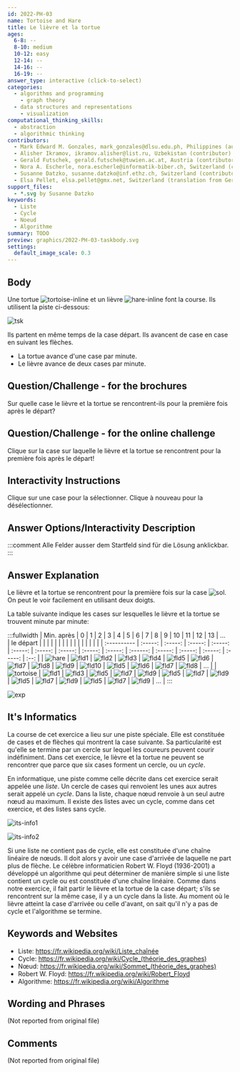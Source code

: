 ```yaml
---
id: 2022-PH-03
name: Tortoise and Hare
title: Le lièvre et la tortue
ages:
  6-8: --
  8-10: medium
  10-12: easy
  12-14: --
  14-16: --
  16-19: --
answer_type: interactive (click-to-select)
categories:
  - algorithms and programming
    - graph theory
  - data structures and representations
    - visualization
computational_thinking_skills:
  - abstraction
  - algorithmic thinking
contributors:
  - Mark Edward M. Gonzales, mark_gonzales@dlsu.edu.ph, Philippines (author)
  - Alisher Ikramov, ikramov.alisher@list.ru, Uzbekistan (contributor)
  - Gerald Futschek, gerald.futschek@tuwien.ac.at, Austria (contributor, translation from English into German)
  - Nora A. Escherle, nora.escherle@informatik-biber.ch, Switzerland (contributor)
  - Susanne Datzko, susanne.datzko@inf.ethz.ch, Switzerland (contributor, graphics)
  - Elsa Pellet, elsa.pellet@gmx.net, Switzerland (translation from German into French)
support_files:
  - *.svg by Susanne Datzko
keywords:
  - Liste
  - Cycle
  - Noeud
  - Algorithme
summary: TODO
preview: graphics/2022-PH-03-taskbody.svg
settings:
  default_image_scale: 0.3
---
```


[tsk]: graphics/2022-PH-03-taskbody.svg "Tortue, lièvre et piste"
[exp]: graphics/2022-PH-03-explanation.svg "Explication"
[fld1]: graphics/2022-PH-03-field01.svg "Case 1"
[fld2]: graphics/2022-PH-03-field02.svg "Case 2"
[fld3]: graphics/2022-PH-03-field03.svg "Case 3"
[fld4]: graphics/2022-PH-03-field04.svg "Case 4"
[fld5]: graphics/2022-PH-03-field05.svg "Case 5"
[fld6]: graphics/2022-PH-03-field06.svg "Case 6"
[fld7]: graphics/2022-PH-03-field07.svg "Case 7"
[fld8]: graphics/2022-PH-03-field08.svg "Case 8"
[fld9]: graphics/2022-PH-03-field09.svg "Case 9"
[fld10]: graphics/2022-PH-03-field10.svg "Case 10"
[sol]: graphics/2022-PH-03-field07.svg "Solution (20px)"
[hare]: graphics/2022-PH-03-hare.svg "Lièvre"
[its-info1]: graphics/2022-PH-03-itsinformatics01.svg "Liste avec cycle"
[its-info2]: graphics/2022-PH-03-itsinformatics02.svg "Liste sans cycle"
[tortoise]: graphics/2022-PH-03-tortoise.svg "Tortue"
[tortoise-inline]: graphics/2022-PH-03-tortoise.svg "Tortue (30px)"
[hare-inline]: graphics/2022-PH-03-hare.svg "Lièvre (30px)"


## Body

Une tortue ![tortoise-inline] et un lièvre ![hare-inline] font la course. Ils utilisent la piste ci-dessous:

![tsk]

Ils partent en même temps de la case départ. Ils avancent de case en case en suivant les flèches. 

- La tortue avance d'une case par minute. 
- Le lièvre avance de deux cases par minute.


## Question/Challenge - for the brochures

Sur quelle case le lièvre et la tortue se rencontrent-ils pour la première fois après le départ?


## Question/Challenge - for the online challenge

Clique sur la case sur laquelle le lièvre et la tortue se rencontrent pour la première fois après le départ!


## Interactivity Instructions

Clique sur une case pour la sélectionner. Clique à nouveau pour la désélectionner.


## Answer Options/Interactivity Description

<!-- empty -->

:::comment
Alle Felder ausser dem Startfeld sind für die Lösung anklickbar.
:::


## Answer Explanation

Le lièvre et la tortue se rencontrent pour la première fois sur la case ![sol]. On peut le voir facilement en utilisant deux doigts.

La table suivante indique les cases sur lesquelles le lièvre et la tortue se trouvent minute par minute:

:::fullwidth
| Min. après  |   0     |   1     |   2     |   3     |   4     |   5     |   6     |   7     |   8     |   9      |   10    |   11    |   12    |   13    | ...  \
| le départ   |         |         |         |         |         |         |         |         |         |          |         |         |         |         |      |
| :---------- | :-----: | :-----: | :-----: | :-----: | :-----: | :-----: | :-----: | :-----: | :-----: | :------: | :-----: | :-----: | :-----: | :-----: | :--: |
| ![hare]     | ![fld1] | ![fld2] | ![fld3] | ![fld4] | ![fld5] | ![fld6] | ![fld7] | ![fld8] | ![fld9] | ![fld10] | ![fld5] | ![fld6] | ![fld7] | ![fld8] | ...  |
| ![tortoise] | ![fld1] | ![fld3] | ![fld5] | ![fld7] | ![fld9] | ![fld5] | ![fld7] | ![fld9] | ![fld5] | ![fld7]  | ![fld9] | ![fld5] | ![fld7] | ![fld9] | ...  |
:::

![exp]


## It's Informatics

La course de cet exercice a lieu sur une piste spéciale. Elle est constituée de cases et de flèches qui montrent la case suivante. Sa particularité est qu'elle se termine par un cercle sur lequel les coureurs peuvent courir indéfiniment. Dans cet exercice, le lièvre et la tortue ne peuvent se rencontrer que parce que six cases forment un cercle, ou un _cycle_.

En informatique, une piste comme celle décrite dans cet exercice serait appelée une _liste_. Un cercle de cases qui renvoient les unes aux autres serait appelé un _cycle_. Dans la liste, chaque nœud renvoie à un seul autre nœud au maximum. Il existe des listes avec un cycle, comme dans cet exercice, et des listes sans cycle.

![its-info1]

![its-info2]

Si une liste ne contient pas de cycle, elle est constituée d'une chaîne linéaire de nœuds. Il doit alors y avoir une case d'arrivée de laquelle ne part plus de flèche. Le célèbre informaticien Robert W. Floyd (1936-2001) a développé un algorithme qui peut déterminer de manière simple si une liste contient un cycle ou est constituée d'une chaîne linéaire. Comme dans notre exercice, il fait partir le lièvre et la tortue de la case départ; s'ils se rencontrent sur la même case, il y a un cycle dans la liste. Au moment où le lièvre atteint la case d'arrivée ou celle d'avant, on sait qu'il n'y a pas de cycle et l'algorithme se termine.


## Keywords and Websites

 - Liste: https://fr.wikipedia.org/wiki/Liste_chaînée
 - Cycle: https://fr.wikipedia.org/wiki/Cycle_(théorie_des_graphes)
 - Nœud: https://fr.wikipedia.org/wiki/Sommet_(théorie_des_graphes)
 - Robert W. Floyd: https://fr.wikipedia.org/wiki/Robert_Floyd
 - Algorithme: https://fr.wikipedia.org/wiki/Algorithme


## Wording and Phrases

(Not reported from original file)


## Comments

(Not reported from original file)
